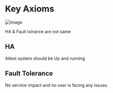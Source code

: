 # Key Axioms

![image](https://user-images.githubusercontent.com/56934817/121014072-014f9c00-c7b3-11eb-8cb6-0352fe2ba7d8.png)

HA & Fault tolrance are not same 

## HA
Atlest system should be Up and running 

## Fault Tolerance
No service impact and no user is facing any issues.

